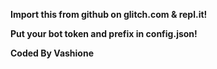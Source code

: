 **Import this from github on glitch.com & repl.it!**

**Put your bot token and prefix in config.json!**

**Coded By Vashione**
